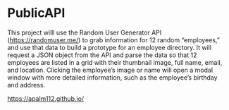# PublicAPI
This project willl use the Random User Generator API (https://randomuser.me/) to grab information for 12 random “employees,” and use that data to build a prototype for an employee directory. It will request a JSON object from the API and parse the data so that 12 employees are listed in a grid with their thumbnail image, full name, email, and location. Clicking the employee’s image or name will open a modal window with more detailed information, such as the employee’s birthday and address.


https://apalm112.github.io/
